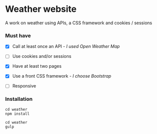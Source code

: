 # Weather website

A work on weather using APIs, a CSS framework and cookies / sessions

### Must have

- [x] Call at least once an API *- I used Open Weather Map*
- [ ] Use cookies and/or sessions
- [x] Have at least two pages
- [x] Use a front CSS framework *- I choose Bootstrap*
- [ ] Responsive


### Installation

```
cd weather
npm install

cd weather
gulp

```